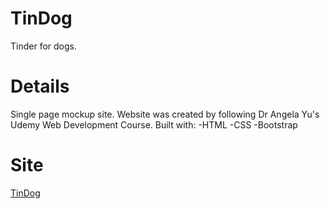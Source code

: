 # TinDog
Tinder for dogs.

# Details
Single page mockup site.  Website was created by following Dr Angela Yu's Udemy Web Development Course.
Built with:
-HTML
-CSS
-Bootstrap

# Site
[TinDog](https://mrvicyu.github.io/bs_course_tindog/)


